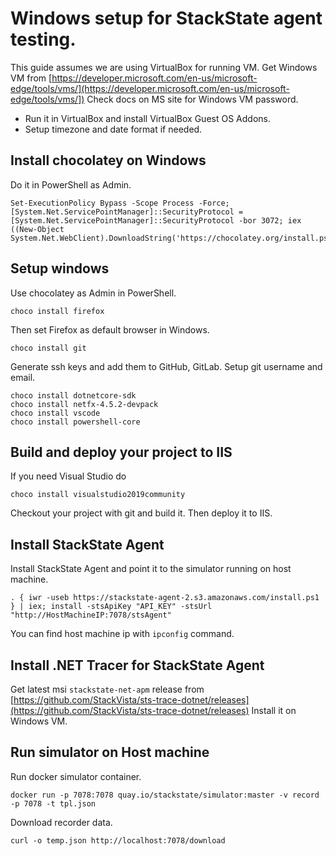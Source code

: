 # Windows setup for StackState agent testing.
This guide assumes we are using VirtualBox for running VM.
Get Windows VM from [https://developer.microsoft.com/en-us/microsoft-edge/tools/vms/](https://developer.microsoft.com/en-us/microsoft-edge/tools/vms/])
Check docs on MS site for Windows VM password. 

+ Run it in VirtualBox and install VirtualBox Guest OS Addons.
+ Setup timezone and date format if needed.

## Install chocolatey on Windows
Do it in PowerShell as Admin.
```
Set-ExecutionPolicy Bypass -Scope Process -Force; [System.Net.ServicePointManager]::SecurityProtocol = [System.Net.ServicePointManager]::SecurityProtocol -bor 3072; iex ((New-Object System.Net.WebClient).DownloadString('https://chocolatey.org/install.ps1'))
```

## Setup windows
Use chocolatey as Admin in PowerShell.

```
choco install firefox
```
Then set Firefox as default browser in Windows.

```
choco install git 
```
Generate ssh keys and add them to GitHub, GitLab. Setup git username and email.

```
choco install dotnetcore-sdk 
choco install netfx-4.5.2-devpack
choco install vscode 
choco install powershell-core
```

## Build and deploy your project to IIS

If you need Visual Studio do
```
choco install visualstudio2019community
```

Checkout your project with git and build it.
Then deploy it to IIS.

## Install StackState Agent

Install StackState Agent and point it to the simulator running on host machine.
```
. { iwr -useb https://stackstate-agent-2.s3.amazonaws.com/install.ps1 } | iex; install -stsApiKey "API_KEY" -stsUrl "http://HostMachineIP:7078/stsAgent"
```
You can find host machine ip with `ipconfig` command.

## Install .NET Tracer for StackState Agent

Get latest msi `stackstate-net-apm` release from [https://github.com/StackVista/sts-trace-dotnet/releases](https://github.com/StackVista/sts-trace-dotnet/releases)
Install it on Windows VM.

## Run simulator on Host machine

Run docker simulator container.
```
docker run -p 7078:7078 quay.io/stackstate/simulator:master -v record -p 7078 -t tpl.json
```

Download recorder data.
```
curl -o temp.json http://localhost:7078/download
```
